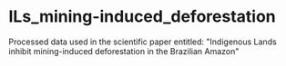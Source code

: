 # ILs_mining-induced_deforestation
Processed data used in the scientific paper entitled: "Indigenous Lands inhibit mining-induced deforestation in the Brazilian Amazon"
